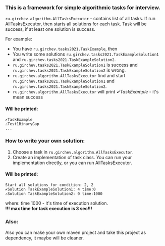 ### This is a framework for simple algorithmic tasks for interview.

`ru.girchev.algorithm.AllTasksExecutor` - contains list of all tasks. If run AllTasksExecutor, then starts all
solutions for each task. Task will be success, if at least one solution is success. <p/>
For example:

- You have `ru.girchev.tasks2021.TaskExample`, then
- You write some solutions `ru.girchev.tasks2021.TaskExampleSolution1`
  and `ru.girchev.tasks2021.TaskExampleSolution2`.
- `ru.girchev.tasks2021.TaskExampleSolution1` is success
  and `ru.girchev.tasks2021.TaskExampleSolution2` is wrong.
- `ru.girchev.algorithm.AllTasksExecutor` find and start `ru.girchev.tasks2021.TaskExampleSolution1`
  and `ru.girchev.tasks2021.TaskExampleSolution2`.
- `ru.girchev.algorithm.AllTasksExecutor` will print _✔TaskExample_ - it's mean success

#### Will be printed:

`✔TaskExample`<br/>
`⚠Test1BinaryGap`<br/>
`...`

### How to write your own solution:

1. Choose a task in `ru.girchev.algorithm.AllTasksExecutor`.
2. Create an implementation of task class. You can run your implementation directly, or you can run
   AllTasksExecutor.

#### Will be printed:

`Start all solutions for condition: 2, 2`<br/>
`✔Solution TaskExampleSolution1: 4 time:0`<br/>
`⚠Solution TaskExampleSolution2: 0 time:1000`

where: time 1000 - it's time of execution solution.<br/>
**!!! max time for task execution is 3 sec!!!**

### Also:

Also you can make your own maven project and take this project as dependency, it maybe will be
cleaner.


